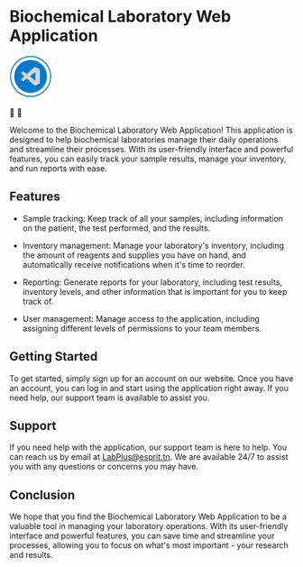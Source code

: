 # Biochemical Laboratory Web Application

<img width="75px" src="https://github.com/Pedro-Murilo/icons-for-readme/blob/main/.github/vscode-icon.svg" alt="VSCode Icon" />

:memo: :memo: 

Welcome to the Biochemical Laboratory Web Application! This application is designed to help biochemical laboratories manage their daily operations and streamline their processes. With its user-friendly interface and powerful features, you can easily track your sample results, manage your inventory, and run reports with ease.


## Features

- Sample tracking: Keep track of all your samples, including information on the patient, the test performed, and the results.

- Inventory management: Manage your laboratory's inventory, including the amount of reagents and supplies you have on hand, and automatically receive notifications when it's time to reorder.

- Reporting: Generate reports for your laboratory, including test results, inventory levels, and other information that is important for you to keep track of.

- User management: Manage access to the application, including assigning different levels of permissions to your team members.


## Getting Started

To get started, simply sign up for an account on our website. Once you have an account, you can log in and start using the application right away. If you need help, our support team is available to assist you.
## Support

If you need help with the application, our support team is here to help. You can reach us by email at LabPlus@esprit.tn. We are available 24/7 to assist you with any questions or concerns you may have.
## Conclusion

We hope that you find the Biochemical Laboratory Web Application to be a valuable tool in managing your laboratory operations. With its user-friendly interface and powerful features, you can save time and streamline your processes, allowing you to focus on what's most important - your research and results.
